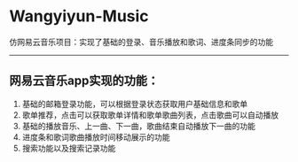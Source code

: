 # Wangyiyun-Music
仿网易云音乐项目：实现了基础的登录、音乐播放和歌词、进度条同步的功能
<hr>

## 网易云音乐app实现的功能：


 1. 基础的邮箱登录功能，可以根据登录状态获取用户基础信息和歌单
 2. 歌单推荐，点击可以获取歌单详情和歌单歌曲列表，点击歌曲可以自动播放
 3. 基础的播放音乐、上一曲、下一曲，歌曲结束自动播放下一曲的功能
 4. 进度条和歌词歌曲播放时间移动展示的功能
 5. 搜索功能以及搜索记录功能
